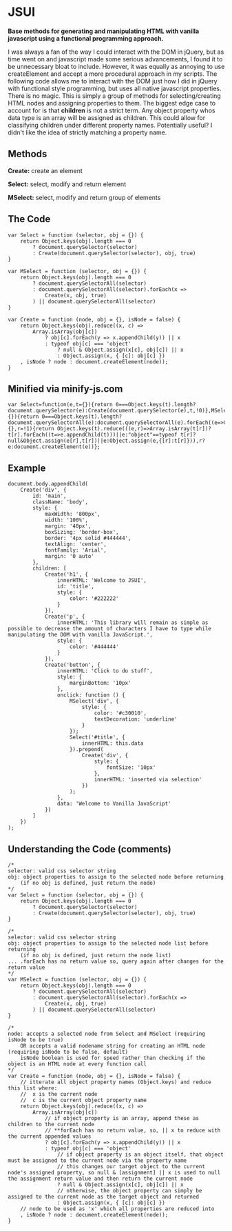 # JSUI
**Base methods for generating and manipulating HTML with vanilla javascript using a functional programming approach.**

I was always a fan of the way I could interact with the DOM in jQuery, but as time went on and javascript made some serious advancements, I found it to be unnecessary bloat to include. However, it was equally as annoying to use createElement and accept a more procedural approach in my scripts. The following code allows me to interact with the DOM just how I did in jQuery with functional style programming, but uses all native javascript properties. There is no magic. This is simply a group of methods for selecting/creating HTML nodes and assigning properties to them. The biggest edge case to account for is that **children** is not a strict term. Any object property whos data type is an array will be assigned as children. This could allow for classifying children under different property names. Potentially useful? I didn't like the idea of strictly matching a property name.

## Methods
**Create:** create an element

**Select:** select, modify and return element

**MSelect:** select, modify and return group of elements

## The Code
```
var Select = function (selector, obj = {}) {
	return Object.keys(obj).length === 0
		? document.querySelector(selector)
		: Create(document.querySelector(selector), obj, true)
}

var MSelect = function (selector, obj = {}) {
	return Object.keys(obj).length === 0
		? document.querySelectorAll(selector)
		: document.querySelectorAll(selector).forEach(x =>
			Create(x, obj, true)
		) || document.querySelectorAll(selector)
}

var Create = function (node, obj = {}, isNode = false) {
	return Object.keys(obj).reduce((x, c) =>
		Array.isArray(obj[c])
			? obj[c].forEach(y => x.appendChild(y)) || x
			: typeof obj[c] === 'object'
				? null & Object.assign(x[c], obj[c]) || x
				: Object.assign(x, { [c]: obj[c] })
	, isNode ? node : document.createElement(node));
}
```

## Minified via minify-js.com
```
var Select=function(e,t={}){return 0===Object.keys(t).length?document.querySelector(e):Create(document.querySelector(e),t,!0)},MSelect=function(e,t={}){return 0===Object.keys(t).length?document.querySelectorAll(e):document.querySelectorAll(e).forEach((e=>Create(e,t,!0)))||document.querySelectorAll(e)},Create=function(e,t={},r=!1){return Object.keys(t).reduce(((e,r)=>Array.isArray(t[r])?t[r].forEach((t=>e.appendChild(t)))||e:"object"==typeof t[r]?null&Object.assign(e[r],t[r])||e:Object.assign(e,{[r]:t[r]})),r?e:document.createElement(e))};
```

## Example
```
document.body.appendChild(
	Create('div', {
		id: 'main',
		className: 'body',
		style: {
			maxWidth: '800px',
			width: '100%',
			margin: '40px',
			boxSizing: 'border-box',
			border: '4px solid #444444',
			textAlign: 'center',
			fontFamily: 'Arial',
			margin: '0 auto'
		},
		children: [
			Create('h1', {
				innerHTML: 'Welcome to JSUI',
				id: 'title',
				style: {
					color: '#222222'
				}
			}),
			Create('p', {
				innerHTML: 'This library will remain as simple as possible to decrease the amount of characters I have to type while manipulating the DOM with vanilla JavaScript.',
				style: {
					color: '#444444'
				}
			}),
			Create('button', {
				innerHTML: 'Click to do stuff',
				style: {
					marginBottom: '10px'
				},
				onclick: function () {
					MSelect('div', {
						style: {
							color: '#c30010',
							textDecoration: 'underline'
						}
					});
					Select('#title', {
						innerHTML: this.data
					}).prepend(
						Create('div', {
							style: {
								fontSize: '10px'
							},
							innerHTML: 'inserted via selection'
						})
					);
				},
				data: 'Welcome to Vanilla JavaScript'
			})
		]
	})
);
```

## Understanding the Code (comments)
```
/*
selector: valid css selector string
obj: object properties to assign to the selected node before returning
	(if no obj is defined, just return the node)
*/
var Select = function (selector, obj = {}) {
	return Object.keys(obj).length === 0
		? document.querySelector(selector)
		: Create(document.querySelector(selector), obj, true)
}

/*
selector: valid css selector string
obj: object properties to assign to the selected node list before returning
	(if no obj is defined, just return the node list)
... .forEach has no return value so, query again after changes for the return value
*/
var MSelect = function (selector, obj = {}) {
	return Object.keys(obj).length === 0
		? document.querySelectorAll(selector)
		: document.querySelectorAll(selector).forEach(x =>
			Create(x, obj, true)
		) || document.querySelectorAll(selector)
}

/*
node: accepts a selected node from Select and MSelect (requiring isNode to be true)
	OR accepts a valid nodename string for creating an HTML node (requiring isNode to be false, default)
	isNode boolean is used for speed rather than checking if the object is an HTML node at every function call
*/
var Create = function (node, obj = {}, isNode = false) {
	// itterate all object property names (Object.keys) and reduce this list where:
	//	x is the current node
	//	c is the current object property name
	return Object.keys(obj).reduce((x, c) =>
		Array.isArray(obj[c])
			// if object property is an array, append these as children to the current node
			// **forEach has no return value, so, || x to reduce with the current appended values
			? obj[c].forEach(y => x.appendChild(y)) || x
			: typeof obj[c] === 'object'
				// if object property is an object itself, that object must be assigned to the current node via the property name
				// this changes our target object to the current node's assigned property, so null & [assignment] || x is used to null the assignment return value and then return the current node
				? null & Object.assign(x[c], obj[c]) || x
				// otherwise, the object property can simply be assigned to the current node as the target object and returned
				: Object.assign(x, { [c]: obj[c] })
	// node to be used as 'x' which all properties are reduced into
	, isNode ? node : document.createElement(node));
}
```
